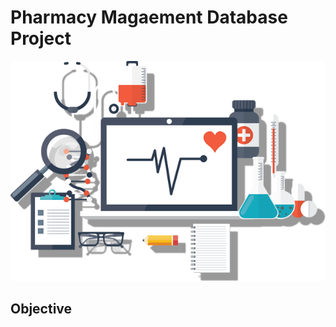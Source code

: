 # Pharmacy Magaement Database Project

<p align="center">
  <img src="Resources/cover.png"/>
</p>

## Objective